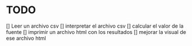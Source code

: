 # TODO

[] Leer un archivo csv
[] interpretar el archivo csv
[] calcular el valor de la fuente
[] imprimir un archivo html con los resultados
[] mejorar la visual de ese archivo html